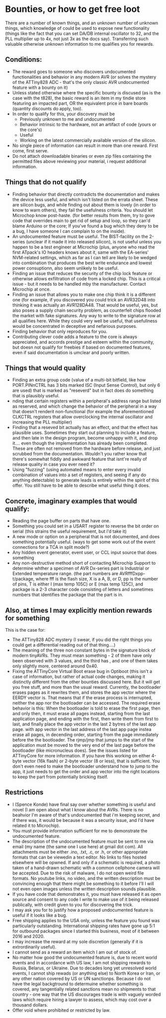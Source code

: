 # Bounties, or how to get free loot

There are a number of known things, and an unknown number of unknown things, which knowledge of could be used to expose new functionality (things like the fact that you can set DA/DB internal oscillator to 32, and the PLL multiplier up to 4x, not just 3x as the docs say). Transferring such valuable otherwise unknown information to me qualifies you for rewards.

## Conditions:
* The reward goes to someone who discovers undocumented functionalities and behavior in any modern AVR (or solves the mystery of the ATTiny828 ADC - that's the only classic AVR undocumented feature with a bounty on it)
* Unless stated otherwise where the specific bounty is discused (as is the case with the t828), the basic reward is an item in my tindie store featuring an impacted part, OR the equivalent price in bare boards (quantity discounts do apply, too). 
* In order to qualify for this, your discovery must be
  * Previously unknown to me and undocumented
  * Behavior intrinsic to the hardware, not an artifact of code (yours or the core's)
  * Useful
  * Working on the latest commercially available version of the silicon.
* No single piece of information can result in more than one reward. First come, first serve. 
* Do not attach downloadable binaries or even zip files containing the permitted files above reviewing your material, i request additional information. 

## Things that do not qualify
* Finding behavior that directly contradicts the documentation and makes the device less useful, and which isn't listed on the errata sheet. These are silicon bugs, and while finding out about them is lovely (in order to know to warn others), they fail the usefulness criteria. You should let Microchop know post-haste. (for better results from them, try to gove code that overrides main to get rid of setup and loop, so they can'd blame Arduino or the core; If you've found a bug which they deny to be a bug, I have someone I can complain to on the inside).
* An undocumented feature must be useful. The BIST-facility on the 2-series (unclear if it made it into released silicon), is not useful unless you happen to be a test engineer at Microchip (plus, anyone who read the first ATpack's IO headers knows about it, same with the EA-series' NVM-related settings, which as far as I can tell are likely to be wedged into combination that produces the best write endurance and lowest power consuptionn, also seem unlikely to be useful.
* Finding an issue that reduces the security of the chip lock feature or otherwise allows exfiltration of code from a locked chip. This is a critical issue - but it needs to be handled mby the manufacturer. Contact Microchip at once.
* Finding an issue that allows you to make one chip think it is a different one (for example, if you discovered you could trick an  AVR32D48 into thinking it was actually an AVR128DA48. That would be useful, yes, but also poses a supply chain security problem, as counterfeit chips flooded the market with fake signatures. Any way to write to the signature row at all qualifies here. While they could very well be useful, that usefullness would be concentrated in deceptive and nefarious purposes.
* Finding behavior that only reproduces for you.
* Contributing clever code adds a feature to the core is always appreciated, and accords prestige and esteem within the community, but doesn not qualify for freebies if based on documented features, even if said documentation is umclear and poorly written. 

## Things that would quality
  * Finding an extra group code (value of a multi-bit bitfield, like how PORT.PINnCTRL has 3 bits marked ISC (Input Sense Control), but only 6 are used) that is marked as "reseverd" but in fact does do something that is plausibly useful. 
  * nding that certain registers within a peripheral's address range but listed as reserved, and which change the behavior of the peripheral in a way that doesn't renderit non-functional (for example the aforementioned CLKCTRL registers that allow overclocking the internal oscillator and increasing the PLL multiplier)
  * Finding that a reseved bit actually has an effect, and that the effect has plausible uses. Sometimes they start out planning to include a feature, and then late in the design program, become unhappy with it, and drop it.... even though the implementation has already been completed. These are often not removed from the hardware before release, and just scrubbed from the documentation. Wouldn't you rather know that there's somewhat fiddly and awkward feature that isnt're really of release quality in case you ever need it? 
  * Using "fuzzing" (using automated means to enter every invalid combination of values into a set of registers, and seeing if any do anything detectable) to generate leads is entirely within the spirit of this offer. You still have to be able to describe what useful thing it does. 

## Concrete, imaginary examples that would qualify:
* Reading the page buffer on parts that have one. 
* Something you could set in a USART register to reverse the bit order on serial (this strains the useful requirement, but i'd take it)
* A new mode or option on a peripheral that is not documented, and does something potentially useful. (ways to get some work out of the event connections for a TCA in split mode?) 
* Any hidden event generator, event user, or CCL input source that does something 
* Any non-destructive method short of contacting Microchip Support to determine whther a specimen of AVR Dx-series part is Industrial or Extended temperature range. (the part numbers are AVRfffDxpp-t/package, where fff is the flash size, X is a A, B, or D, pp is the number of pins, T is either I (max temp 105C) or E (max temp 125C), and package is a 2-3 character code consisting of letters and sometimes numbers that identifies the package that the part is in. 

## Also, at times I may explicitly mention rewards for something
This is the case for:
* The ATTiny828 ADC mystery (I swear, if you did the right things you could get a differential reading out of that thing....)
* The meaning of the three non constant bytes in the signature block of modern tinyAVRs. They must mean something - 2 of them have only been observed with 3 values, and the third has , and one of them takes only slightly more, centered around 0x40. 
* Fixing the ATTinyCore Virtual Boot erase bug in Optiboot (this isn't a case of information, but rather of actual code changes, making it distinctly different from the other bounties discussed here. But it will get you free stuff, and more than the usual reward. Currently, the bootloader erases pages as it rewrites them, and stores the app vector where the EERDY vector is. That means that if the erase process is interrupted, neither the app nor the bootloader can be accessed. The required erase behavior is this: When the bootloader is told to erase the first page, then and only then, it must erase all pages instead, starting from the last application page, and ending with the first, then write them from first to last, and finally place the app vector in the last 2 bytres of the last app page. with app vector in the last address of the last app page instea erase all pages, in decending order, starting from the page immediately before the the bootloader. The rjmp/jmp that jumps to the start of the application must be moved to the very end of the last page before the bootloader (like micronucleus does). See the issues listed for ATTinyCore for more information. If you have this working on either 4-byte vector (16k flash) or 2-byte vector (8 or less), that is sufficient. You don't even need to make the bootloader understand how to jump to the app, it just needs to get the order and app vector into the right locations to keep the part from potentially bricking itself. 

## Restrictions

* I (Spence Konde) have final say over whether something is useful and novel (I am open about what I know about the AVRs. There is no beahvior I'm aware of that's undocumented that i'm keeping secret, and if there was, it would be because it was a security issue, and I'd have related it to Microchip).
* You must provide information sufficient for me to demonstrate the undocumented feature. 
* The description of the undocumented feature must be sent to me via email (my name (the same one I use here) at gmail dot com). All attachments must be either .ino, .txt, .c, or .h, or other appropriate formats that can be viewedin a text editor. No links to files hosted elsewhere will be opwned. If and only if a schematic is required, a photo taken of a hand-drawn schematic with a common cellphone camera will be accepted. Due to the risk of malware, I do not open weird file formats. No youtube links, no video, and the written description must be convincing enough that there might be something to it before I'll I will not even open images unless the written description sounds plausible. 
* If you have code that demonstrates it, you must have released it as open source and consent to any code I write to make use of it being released publically, with credit given to you for discovering the trick. 
* I may ask you for to justify how a proposed undocumented feature is useful if it looks like a bug.
* Free shipping applies to the USA only, unless the feature you found was particularly outstanding. International shipping rates have gone up 5:1 for outbound packages since I started this business, most of it between 2016 and 2020.
* I may increase the reward at my sole discretion (generally if it is extrordinarily useful). 
* I cannot send as a reward an item which I am out of stock of.
* No matter how good the undocumented feature is, due to recent world events and in accordance with US law, I am not shipping rewards to Russia, Belarus, or Ukraine. Due to decades long yet unresolved world events, I cannot ship rewads (or anything else) to North Korea or Iran, or any other nation covered by US or UN sanctionps. Because I do not have the legal backgtround to determuine whether something is covered, any tangentially related sanctions mean no shipments to that country - one way that the US discourages trade is with vaguely worded laws which require hiring a lawyer to assess, which may cost over a thousand dollars. 
* Offer void where prohibited or restricted by law.
